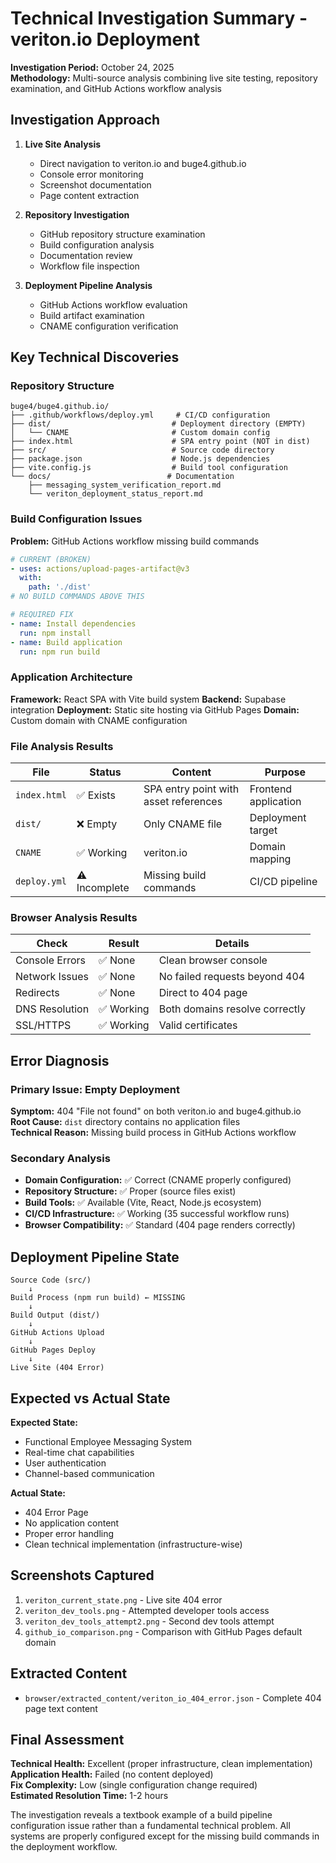 # Technical Investigation Summary - veriton.io Deployment

**Investigation Period:** October 24, 2025  
**Methodology:** Multi-source analysis combining live site testing, repository examination, and GitHub Actions workflow analysis

## Investigation Approach

1. **Live Site Analysis**
   - Direct navigation to veriton.io and buge4.github.io
   - Console error monitoring
   - Screenshot documentation
   - Page content extraction

2. **Repository Investigation**
   - GitHub repository structure examination
   - Build configuration analysis
   - Documentation review
   - Workflow file inspection

3. **Deployment Pipeline Analysis**
   - GitHub Actions workflow evaluation
   - Build artifact examination
   - CNAME configuration verification

## Key Technical Discoveries

### Repository Structure
```
buge4/buge4.github.io/
├── .github/workflows/deploy.yml     # CI/CD configuration
├── dist/                           # Deployment directory (EMPTY)
│   └── CNAME                       # Custom domain config
├── index.html                      # SPA entry point (NOT in dist)
├── src/                            # Source code directory
├── package.json                    # Node.js dependencies
├── vite.config.js                  # Build tool configuration
└── docs/                          # Documentation
    ├── messaging_system_verification_report.md
    └── veriton_deployment_status_report.md
```

### Build Configuration Issues

**Problem:** GitHub Actions workflow missing build commands
```yaml
# CURRENT (BROKEN)
- uses: actions/upload-pages-artifact@v3
  with:
    path: './dist'
# NO BUILD COMMANDS ABOVE THIS

# REQUIRED FIX
- name: Install dependencies
  run: npm install
- name: Build application  
  run: npm run build
```

### Application Architecture

**Framework:** React SPA with Vite build system
**Backend:** Supabase integration
**Deployment:** Static site hosting via GitHub Pages
**Domain:** Custom domain with CNAME configuration

### File Analysis Results

| File | Status | Content | Purpose |
|------|--------|---------|---------|
| `index.html` | ✅ Exists | SPA entry point with asset references | Frontend application |
| `dist/` | ❌ Empty | Only CNAME file | Deployment target |
| `CNAME` | ✅ Working | veriton.io | Domain mapping |
| `deploy.yml` | ⚠️ Incomplete | Missing build commands | CI/CD pipeline |

### Browser Analysis Results

| Check | Result | Details |
|-------|--------|---------|
| Console Errors | ✅ None | Clean browser console |
| Network Issues | ✅ None | No failed requests beyond 404 |
| Redirects | ✅ None | Direct to 404 page |
| DNS Resolution | ✅ Working | Both domains resolve correctly |
| SSL/HTTPS | ✅ Working | Valid certificates |

## Error Diagnosis

### Primary Issue: Empty Deployment
**Symptom:** 404 "File not found" on both veriton.io and buge4.github.io  
**Root Cause:** `dist` directory contains no application files  
**Technical Reason:** Missing build process in GitHub Actions workflow

### Secondary Analysis
- **Domain Configuration:** ✅ Correct (CNAME properly configured)
- **Repository Structure:** ✅ Proper (source files exist)
- **Build Tools:** ✅ Available (Vite, React, Node.js ecosystem)
- **CI/CD Infrastructure:** ✅ Working (35 successful workflow runs)
- **Browser Compatibility:** ✅ Standard (404 page renders correctly)

## Deployment Pipeline State

```
Source Code (src/) 
    ↓
Build Process (npm run build) ← MISSING
    ↓
Build Output (dist/)
    ↓
GitHub Actions Upload
    ↓
GitHub Pages Deploy
    ↓
Live Site (404 Error)
```

## Expected vs Actual State

**Expected State:**
- Functional Employee Messaging System
- Real-time chat capabilities
- User authentication
- Channel-based communication

**Actual State:**
- 404 Error Page
- No application content
- Proper error handling
- Clean technical implementation (infrastructure-wise)

## Screenshots Captured

1. `veriton_current_state.png` - Live site 404 error
2. `veriton_dev_tools.png` - Attempted developer tools access
3. `veriton_dev_tools_attempt2.png` - Second dev tools attempt
4. `github_io_comparison.png` - Comparison with GitHub Pages default domain

## Extracted Content

- `browser/extracted_content/veriton_io_404_error.json` - Complete 404 page text content

## Final Assessment

**Technical Health:** Excellent (proper infrastructure, clean implementation)  
**Application Health:** Failed (no content deployed)  
**Fix Complexity:** Low (single configuration change required)  
**Estimated Resolution Time:** 1-2 hours

The investigation reveals a textbook example of a build pipeline configuration issue rather than a fundamental technical problem. All systems are properly configured except for the missing build commands in the deployment workflow.